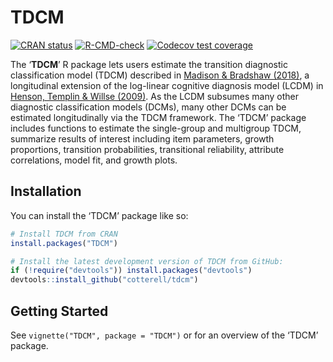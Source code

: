 
<!-- README.md is generated from README.Rmd. Please edit that file -->

# TDCM

<!-- badges: start -->

[![CRAN
status](https://www.r-pkg.org/badges/version/TDCM)](https://CRAN.R-project.org/package=TDCM)
[![R-CMD-check](https://github.com/cotterell/tdcm/actions/workflows/R-CMD-check.yaml/badge.svg)](https://github.com/cotterell/tdcm/actions/workflows/R-CMD-check.yaml)
[![Codecov test
coverage](https://codecov.io/gh/cotterell/tdcm/branch/main/graph/badge.svg)](https://app.codecov.io/gh/cotterell/tdcm?branch=main)
<!-- badges: end -->

The ‘**TDCM**’ R package lets users estimate the transition diagnostic
classification model (TDCM) described in [Madison & Bradshaw
(2018)](https://doi.org/10.1007/s11336-018-9638-5), a longitudinal
extension of the log-linear cognitive diagnosis model (LCDM) in [Henson,
Templin & Willse (2009)](https://doi.org/10.1007/s11336-008-9089-5). As
the LCDM subsumes many other diagnostic classification models (DCMs),
many other DCMs can be estimated longitudinally via the TDCM framework.
The ‘TDCM’ package includes functions to estimate the single-group and
multigroup TDCM, summarize results of interest including item
parameters, growth proportions, transition probabilities, transitional
reliability, attribute correlations, model fit, and growth plots.

## Installation

You can install the ‘TDCM’ package like so:

<div class=".pkgdown-release">

``` r
# Install TDCM from CRAN
install.packages("TDCM")
```

</div>

``` r
# Install the latest development version of TDCM from GitHub:
if (!require("devtools")) install.packages("devtools")
devtools::install_github("cotterell/tdcm")
```

## Getting Started

See `vignette("TDCM", package = "TDCM")` or for an overview of the
‘TDCM’ package.
